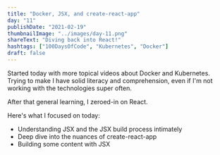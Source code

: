```yaml
---
title: "Docker, JSX, and create-react-app"
day: "11"
publishDate: "2021-02-19"
thumbnailImage: "../images/day-11.png"
shareText: "Diving back into React!"
hashtags: ["100DaysOfCode", "Kubernetes", "Docker"]
draft: false
---
```


Started today with more topical videos about Docker and Kubernetes. Trying to make I have solid literacy and comprehension, even if I'm not working with the technologies super often.

After that general learning, I zeroed-in on React.

Here's what I focused on today:

- Understanding JSX and the JSX build process intimately
- Deep dive into the nuances of create-react-app
- Building some content with JSX
